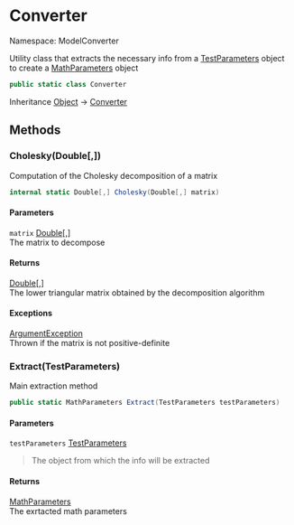 # Converter

Namespace: ModelConverter

Utility class that extracts the necessary info from a [TestParameters](./parameterinfo.testparameters.md) object to create a [MathParameters](./modelconverter.mathparameters.md) object

```csharp
public static class Converter
```

Inheritance [Object](https://docs.microsoft.com/en-us/dotnet/api/system.object) → [Converter](./modelconverter.converter.md)

## Methods

### **Cholesky(Double[,])**

Computation of the Cholesky decomposition of a matrix

```csharp
internal static Double[,] Cholesky(Double[,] matrix)
```

#### Parameters

`matrix` [Double[,]](https://docs.microsoft.com/en-us/dotnet/api/system.double)<br>
The matrix to decompose

#### Returns

[Double[,]](https://docs.microsoft.com/en-us/dotnet/api/system.double)<br>
The lower triangular matrix obtained by the decomposition algorithm

#### Exceptions

[ArgumentException](https://docs.microsoft.com/en-us/dotnet/api/system.argumentexception)<br>
Thrown if the matrix is not positive-definite

### **Extract(TestParameters)**

Main extraction method

```csharp
public static MathParameters Extract(TestParameters testParameters)
```

#### Parameters

`testParameters` [TestParameters](./parameterinfo.testparameters.md)<br>
>The object from which the info will be extracted

#### Returns

[MathParameters](./modelconverter.mathparameters.md)<br>
The exrtacted math parameters
